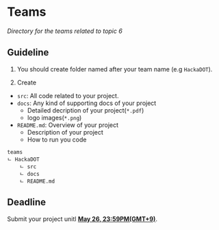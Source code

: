 # Teams

*Directory for the teams related to topic 6*

## Guideline

1. You should create folder named after your team name (e.g `HackaDOT`). 

2. Create 
- `src`: All code related to your project. 
- `docs`: Any kind of supporting docs of your project
    - Detailed decription of your project(`*.pdf`)
    - logo images(`*.png`)
- `README.md`: Overview of your project
    - Description of your project
    - How to run you code

```
teams
ㄴ HackaDOT
    ㄴ src
    ㄴ docs
    ㄴ README.md
```

## Deadline

Submit your project unitl **[May 26, 23:59PM(GMT+9)](https://www.google.com/calendar/render?action=TEMPLATE&text=Summer+HackaDOT+2023+Deadline&dates=20230430T150000Z%2F20230526T145900Z)**.